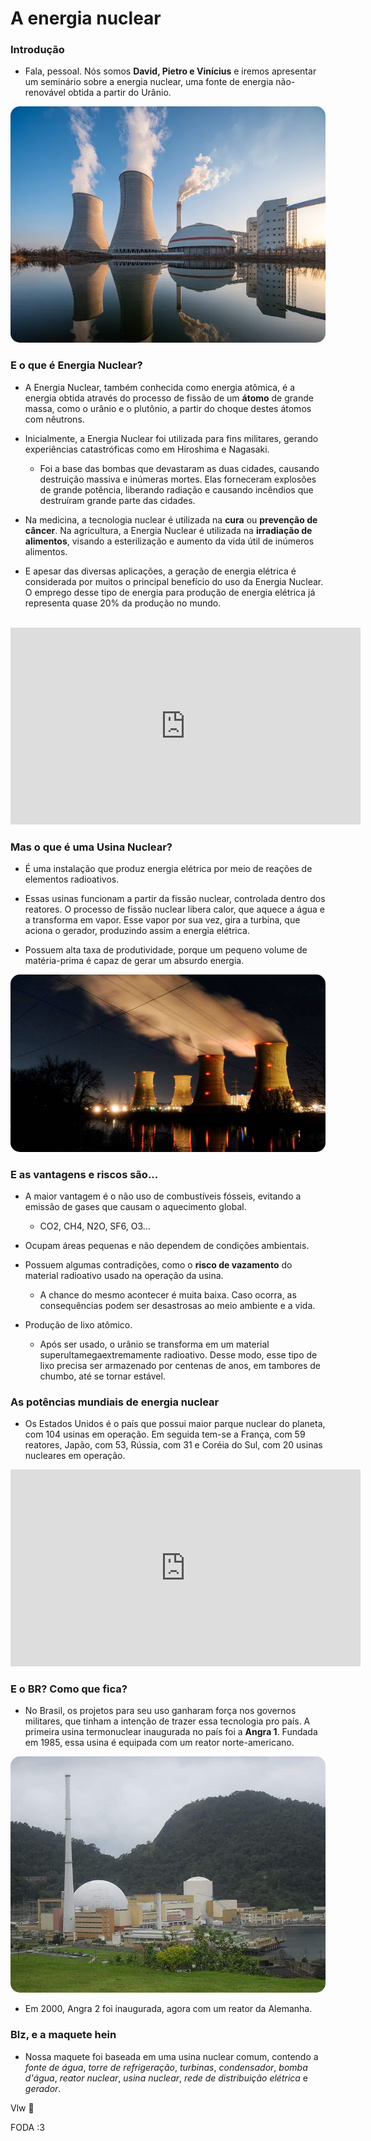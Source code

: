 # A energia nuclear

### Introdução 

* Fala, pessoal. Nós somos **David, Pietro e Vinícius** e iremos apresentar um seminário sobre a energia nuclear, uma fonte de energia não-renovável obtida a partir do Urânio.

<img src= "usina-nuclear.jpg" alt="usina" style= "border-radius: 15px"/>

### E o que é Energia Nuclear?

* A Energia Nuclear, também conhecida como energia atômica, é a energia obtida através do processo de fissão de um **átomo** de grande massa, como o urânio e o plutônio, a partir do choque destes átomos com nêutrons.

* Inicialmente, a Energia Nuclear foi utilizada para fins militares, gerando experiências catastróficas como em Hiroshima e Nagasaki.
    - Foi a base das bombas que devastaram as duas cidades, causando destruição massiva e inúmeras mortes. Elas forneceram explosões de grande potência, liberando radiação e causando incêndios que destruíram grande parte das cidades.

* Na medicina, a tecnologia nuclear é utilizada na **cura** ou **prevenção de câncer**. Na agricultura, a Energia Nuclear é utilizada na **irradiação de alimentos**, visando a esterilização e aumento da vida útil de inúmeros alimentos.

* E apesar das diversas aplicações, a geração de energia elétrica é considerada por muitos o principal benefício do uso da Energia Nuclear. O emprego desse tipo de energia para produção de energia elétrica já representa quase 20% da produção no mundo. 

<br>
<iframe width="560" height="315" src="https://www.youtube.com/embed/2W4v5_ZVQOA?si=OhwwFHkeMMV7vTJp" title="YouTube video player" frameborder="0" allow="accelerometer; autoplay; clipboard-write; encrypted-media; gyroscope; picture-in-picture; web-share" referrerpolicy="strict-origin-when-cross-origin" allowfullscreen></iframe>

### Mas o que é uma Usina Nuclear?

* É uma instalação que produz energia elétrica por meio de reações de elementos radioativos. 

* Essas usinas funcionam a partir da fissão nuclear, controlada dentro dos reatores. O processo de fissão nuclear libera calor, que aquece a água e a transforma em vapor. Esse vapor por sua vez, gira a turbina, que aciona o gerador, produzindo assim a energia elétrica.

* Possuem alta taxa de produtividade, porque um pequeno volume de matéria-prima é capaz de gerar um absurdo energia. 

<img src= "usina-nuclear-pennsylvania-estados-unidos-1.jpeg" alt="usina" style= "border-radius: 15px"/>

### E as vantagens e riscos são... 

* A maior vantagem é o não uso de combustíveis fósseis, evitando a emissão de gases que causam o aquecimento global. 

    - CO2, CH4, N2O, SF6, O3...

* Ocupam áreas pequenas e não dependem de condições ambientais. 

* Possuem algumas contradições, como o **risco de vazamento** do material radioativo usado na operação da usina. 

    - A chance do mesmo acontecer é muita baixa. Caso ocorra, as consequências podem ser desastrosas ao meio ambiente e a vida. 

* Produção de lixo atômico. 
    - Após ser usado, o urânio se transforma em um material superultamegaextremamente radioativo. Desse modo, esse tipo de lixo precisa ser armazenado por centenas de anos, em tambores de chumbo, até se tornar estável. 

### As potências mundiais de energia nuclear

* Os Estados Unidos é o país que possui maior parque nuclear do planeta, com 104 usinas em operação. Em seguida tem-se a França, com 59 reatores, Japão, com 53, Rússia, com 31 e Coréia do Sul, com 20 usinas nucleares em operação. 

<iframe width="560" height="315" src="https://www.youtube.com/embed/EhY___IEwCA?si=EvGLYLlnJFI9iG7h" title="YouTube video player" frameborder="0" allow="accelerometer; autoplay; clipboard-write; encrypted-media; gyroscope; picture-in-picture; web-share" referrerpolicy="strict-origin-when-cross-origin" allowfullscreen></iframe>

<br>

### E o BR? Como que fica? 

* No Brasil, os projetos para seu uso ganharam força nos governos militares, que tinham a intenção de trazer essa tecnologia pro país. A primeira usina termonuclear inaugurada no país foi a **Angra 1**. Fundada em 1985, essa usina é equipada com um reator norte-americano.

<img src= "1e02ed978daa4ce291b016cae1337401-Angra_dos_Reis_-_usinas_nucleares.jpg" alt="usina" style= "border-radius: 15px"/>

* Em 2000, Angra 2 foi inaugurada, agora com um reator da Alemanha.

### Blz, e a maquete hein

* Nossa maquete foi baseada em uma usina nuclear comum, contendo a *fonte de água*, *torre de refrigeração*, *turbinas*, *condensador*, *bomba d'água*, *reator nuclear*, *usina nuclear*, *rede de distribuição elétrica* e *gerador*. 

Vlw 🙂



FODA :3


